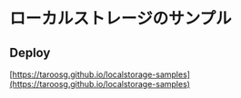 # ローカルストレージのサンプル

## Deploy

[https://taroosg.github.io/localstorage-samples](https://taroosg.github.io/localstorage-samples)
